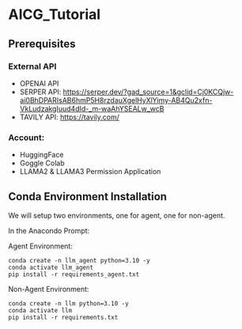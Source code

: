 # AICG_Tutorial

## Prerequisites

### External API
    
- OPENAI API
- SERPER API: https://serper.dev/?gad_source=1&gclid=Cj0KCQjw-ai0BhDPARIsAB6hmP5H8rzdauXgelHyXlYimy-AB4Qu2xfn-VkLudzakgIuud4dId-_m-waAhYSEALw_wcB
- TAVILY API: https://tavily.com/

### Account:

- HuggingFace
- Goggle Colab
- LLAMA2 & LLAMA3 Permission Application

## Conda Environment Installation

We will setup two environments, one for agent, one for non-agent.

In the Anacondo Prompt:

Agent Environment:
    
    conda create -n llm_agent python=3.10 -y
    conda activate llm_agent
    pip install -r requirements_agent.txt


Non-Agent Environment:

    conda create -n llm python=3.10 -y
    conda activate llm
    pip install -r requirements.txt